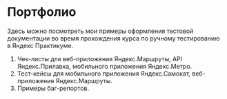 # Портфолио
Здесь можно посмотреть мои примеры оформления тестовой документации во время прохождения курса по ручному тестированию в Яндекс Практикуме.
1. Чек-листы для веб-приложения Яндекс.Маршруты, API Яндекс.Прилавка, мобильного приложения Яндекс.Метро.
2. Тест-кейсы для мобильного приложения Яндекс.Самокат, веб-приложения Яндекс.Маршруты.
3. Примеры баг-репортов.
